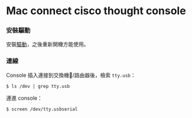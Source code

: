 # Mac connect cisco thought console

### 安裝驅動

安裝[驅動](./PL2303.zip)，之後重新開機方能使用。

### 連線

Console 插入連接到交換機/路由器後，檢索 `tty.usb`：

```
$ ls /dev | grep tty.usb
```

連進 console：

```
$ screen /dev/tty.usbserial
```

